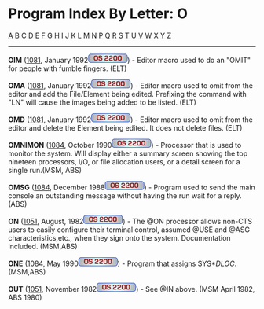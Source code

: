 # Program Index By Letter: O

[A](A-INDEX.md) [B](B-INDEX.md)
[C](C-INDEX.md) [D](D-INDEX.md)
[E](E-INDEX.md) [F](F-INDEX.md)
[G](G-INDEX.md) [H](H-INDEX.md)
[I](I-INDEX.md) [J](J-INDEX.md)
[K](K-INDEX.md) [L](L-INDEX.md)
[M](M-INDEX.md) [N](N-INDEX.md)
[P](P-INDEX.md) [Q](Q-INDEX.md)
[R](R-INDEX.md) [S](S-INDEX.md)
[T](T-INDEX.md) [U](U-INDEX.md)
[V](V-INDEX.md) [W](W-INDEX.md)
[X](X-INDEX.md) [Y](Y-INDEX.md)
[Z](Z-INDEX.md)


- - -
**OIM** ([1081](1081/1081.md), January 1992![[OS 2200]](IMAGES/OS2200.JPG)) - Editor macro used to do an
"OMIT" for people with fumble fingers. (ELT)

**OMA** ([1081](1081/1081.md), January
1992![[OS 2200]](IMAGES/OS2200.JPG)) - Editor macro used to
omit from the editor and add the File/Element being edited. Prefixing
the command with "LN" will cause the images being added to be listed.
(ELT)

**OMD** ([1081](1081/1081.md), January
1992![[OS 2200]](IMAGES/OS2200.JPG)) - Editor macro used to
omit from the editor and delete the Element being edited. It does not delete files. (ELT)

**OMNIMON** ([1084](1084/1084.md), October
1990![[OS 2200]](IMAGES/OS2200.JPG)) - Processor that is used
to monitor the system. Will display either a summary screen showing
the top nineteen processors, I/O, or file allocation users, or a
detail screen for a single run.(MSM, ABS)

**OMSG** ([1084](1084/1084.md), December
1988![[OS 2200]](IMAGES/OS2200.JPG)) - Program used to send
the main console an outstanding message without having the run wait
for a reply.(ABS)

**ON** ([1051](1051/1051.md), August,
1982![[OS 2200]](IMAGES/OS2200.JPG)) - The @ON processor
allows non-CTS users to easily configure their terminal control,
assumed @USE and @ASG characteristics,etc., when they sign onto the
system. Documentation included. (MSM,ABS)

**ONE** ([1084](1084/1084.md), May 1990![[OS 2200]](IMAGES/OS2200.JPG)) - Program that assigns SYS$*DLOC$.
(MSM,ABS)

**OUT** ([1051](1051/1051.md), November
1982![[OS 2200]](IMAGES/OS2200.JPG)) - See @IN above. (MSM
April 1982, ABS 1980)
